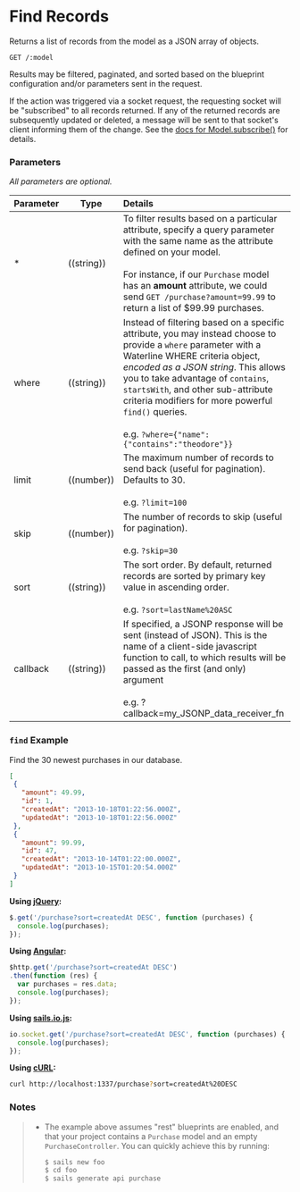 # Find Records

Returns a list of records from the model as a JSON array of objects.

```
GET /:model
```

Results may be filtered, paginated, and sorted based on the blueprint configuration and/or parameters sent in the request.

If the action was triggered via a socket request, the requesting socket will be "subscribed" to all records returned. If any of the returned records are subsequently updated or deleted, a message will be sent to that socket's client informing them of the change. See the [docs for Model.subscribe()](https://github.com/balderdashy/sails-docs/blob/master/reference/ModelMethods.md#subscriberequestrecordscontexts) for details.


### Parameters

_All parameters are optional._

 Parameter      | Type         | Details
 -------------- | ------------ |:---------------------------------
 *              | ((string))   | To filter results based on a particular attribute, specify a query parameter with the same name as the attribute defined on your model. <br/> <br/> For instance, if our `Purchase` model has an **amount** attribute, we could send `GET /purchase?amount=99.99` to return a list of $99.99 purchases.
 where          | ((string))   | Instead of filtering based on a specific attribute, you may instead choose to provide a `where` parameter with a Waterline WHERE criteria object, _encoded as a JSON string_.  This allows you to take advantage of `contains`, `startsWith`, and other sub-attribute criteria modifiers for more powerful `find()` queries. <br/> <br/> e.g. `?where={"name":{"contains":"theodore"}}`
 limit          | ((number))   | The maximum number of records to send back (useful for pagination). Defaults to 30. <br/> <br/> e.g. `?limit=100`
 skip           | ((number))   | The number of records to skip (useful for pagination). <br/> <br/> e.g. `?skip=30`
 sort           | ((string))   | The sort order. By default, returned records are sorted by primary key value in ascending order. <br/> <br/> e.g. `?sort=lastName%20ASC`
 callback       | ((string))   | If specified, a JSONP response will be sent (instead of JSON).  This is the name of a client-side javascript function to call, to which results will be passed as the first (and only) argument <br/> <br/> e.g. ?callback=my_JSONP_data_receiver_fn



### `find` Example

Find the 30 newest purchases in our database.

```json
[
 {
   "amount": 49.99,
   "id": 1,
   "createdAt": "2013-10-18T01:22:56.000Z",
   "updatedAt": "2013-10-18T01:22:56.000Z"
 },
 {
   "amount": 99.99,
   "id": 47,
   "createdAt": "2013-10-14T01:22:00.000Z",
   "updatedAt": "2013-10-15T01:20:54.000Z"
 }
]
```

**Using [jQuery](http://jquery.com/):**

```javascript
$.get('/purchase?sort=createdAt DESC', function (purchases) {
  console.log(purchases);
});
```

**Using [Angular](https://angularjs.org/):**

```javascript
$http.get('/purchase?sort=createdAt DESC')
.then(function (res) {
  var purchases = res.data;
  console.log(purchases);
});
```

**Using [sails.io.js](http://sailsjs.org/documentation/reference/websockets/sails.io.js):**

```javascript
io.socket.get('/purchase?sort=createdAt DESC', function (purchases) {
  console.log(purchases);
});
```

**Using [cURL](http://en.wikipedia.org/wiki/CURL):**

```bash
curl http://localhost:1337/purchase?sort=createdAt%20DESC
```

### Notes

> + The example above assumes "rest" blueprints are enabled, and that your project contains a `Purchase` model and an empty `PurchaseController`.  You can quickly achieve this by running:
>
>   ```bash
>   $ sails new foo
>   $ cd foo
>   $ sails generate api purchase
>   ```

<docmeta name="uniqueID" value="Find290807">
<docmeta name="displayName" value="find where">
